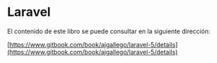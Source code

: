 # Laravel

El contenido de este libro se puede consultar en la siguiente dirección: 

[https://www.gitbook.com/book/ajgallego/laravel-5/details](https://www.gitbook.com/book/ajgallego/laravel-5/details)

